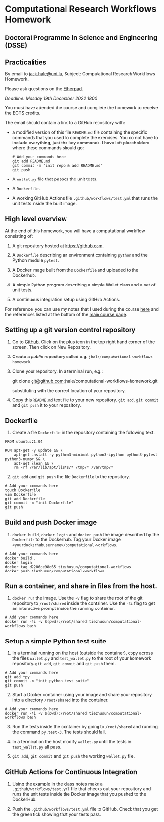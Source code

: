 # Computational Research Workflows Homework
## Doctoral Programme in Science and Engineering (DSSE)

## Practicalities

By email to [jack.hale@uni.lu](mailto:jack.hale@uni.lu), Subject: Computational
Research Workflows Homework.

Please ask questions on the [Etherpad](https://pad.carpentries.org/cwul2022).

*Deadline: Monday 19th December 2022 1800*

You must have attended the course and complete the homework to receive the ECTS
credits.

The email should contain a link to a GitHub repository with:

* a modified version of this file `README.md` file containing the specific
  commands that you used to complete the exercises. You do not have to include
  everything, just the key commands. I have left placeholders where these commands
  should go:

    ```
    # Add your commands here
    git add README.md
    git commit -m "init repo & add README.md"
    git push
    ```
* A `wallet.py` file that passes the unit tests.
* A `Dockerfile`.
* A working GitHub Actions file `.github/workflows/test.yml` that runs the unit
  tests inside the built image.

## High level overview

At the end of this homework, you will have a computational workflow consisting
of:

1. A git repository hosted at https://github.com.

1. A `Dockerfile` describing an environment containing `python` and the Python module
   `pytest`.

2. A Docker image built from the `Dockerfile` and uploaded to the Dockerhub.

3. A simple Python program describing a simple Wallet class and a set of unit tests.

4. A continuous integration setup using GitHub Actions.

For reference, you can use my notes that I used during the course
[here](https://github.com/jhale/computational-workflows/blob/master/README_instructor.md)
and the references listed at the bottom of the [main course
page](https://jhale.github.io/computational-workflows/).

## Setting up a git version control repository

1. Go to [GitHub](https://github.com). Click on the plus icon in the top right
   hand corner of the screen. Then click on New Repository.

2. Create a *public* repository called e.g.
   `jhale/computational-workflows-homework`.

3. Clone your repository. In a terminal run, e.g.:

     git clone git@github.com:jhale/computational-workflows-homework.git

   substituting with the correct location of your repository.

4. Copy this `README.md` text file to your new repository. `git add`, `git
   commit` and `git push` it to your repository.

## Dockerfile

1. Create a file `Dockerfile` in the repository containing the following text.

```
FROM ubuntu:21.04

RUN apt-get -y update && \
    apt-get install -y python3-minimal python3-ipython python3-pytest python3-numpy && \
    apt-get clean && \
    rm -rf /var/lib/apt/lists/* /tmp/* /var/tmp/*
```

2. `git add` and `git push` the file `Dockerfile` to the repository.

```
# Add your commands here
touch Dockerfile
vim Dockerfile
git add Dockerfile
git commit -m "init Dockerfile"
git push
```

## Build and push Docker image

1. `docker build`, `docker login` and `docker push` the image described by the
   `Dockerfile` to the Dockerhub. Tag your Docker image
   `<yourdockerhubusername>/computational-workflows`.

```
# Add your commands here
docker build .
docker login
docker tag d2206ce98d65 tiezhusun/computational-workflows
docker push tiezhusun/computational-workflows
```

## Run a container, and share in files from the host.

1. `docker run` the image. Use the `-v` flag to share the root of the git
   repository to `/root/shared` inside the container. Use the `-ti` flag to get
   an interactive prompt inside the running container.

```
# Add your commands here
docker run -ti -v $(pwd):/root/shared tiezhusun/computational-workflows bash
```

## Setup a simple Python test suite

1. In a terminal running on the host (outside the container), copy across the
   files ``wallet.py`` and
   ``test_wallet.py`` to the root of your homework
   repository.  ``git add``, ``git commit`` and ``git push`` them.

```
# Add your commands here
git add *py
git commit -m "init python test suite"
git push
```

2. Start a Docker container using your image and share your repository into a
   directory `/root/shared` into the container.

```
# Add your commands here
docker run -ti -v $(pwd):/root/shared tiezhusun/computational-workflows bash
```

3. Run the tests inside the container by going to `/root/shared` and running the
   command `py.test-3`. The tests should fail.

3. In a terminal on the host modify ``wallet.py`` until the tests in
   ``test_wallet.py`` all pass.

4. ``git add``, ``git commit`` and ``git push`` the working ``wallet.py`` file.

## GitHub Actions for Continuous Integration

1. Using the example in the class notes make a `.github/workflows/test.yml`
   file that checks out your repository and runs the unit tests inside the
   Docker image that you pushed to the DockerHub.

3. Push the `.github/workflows/test.yml` file to GitHub. Check that you get the
   green tick showing that your tests pass.
